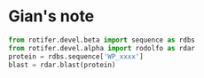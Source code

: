 Gian's note
============
```python
from rotifer.devel.beta import sequence as rdbs
from rotifer.devel.alpha import rodolfo as rdar
protein = rdbs.sequence['WP_xxxx']
blast = rdar.blast(protein)
```


 
